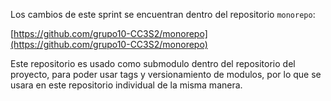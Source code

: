 
Los cambios de este sprint se encuentran dentro del repositorio `monorepo`:

[https://github.com/grupo10-CC3S2/monorepo](https://github.com/grupo10-CC3S2/monorepo)

Este repositorio es usado como submodulo dentro del repositorio del proyecto, para poder usar tags y versionamiento de modulos, por lo que se usara en este repositorio individual de la misma manera.
